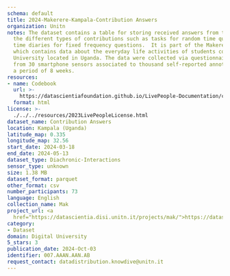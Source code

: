 ```yaml
---
schema: default
title: 2024-Makerere-Kampala-Contribution Answers
organization: Unitn
notes: The dataset contains a table for storing received answers from the user to
  the different types of contributions such as tasks for random time questions and
  time diaries for fixed frequency questions.  It is part of the Makerere data collection,
  which contains data about the everyday life activities of students coming from Makerere
  University located in Uganda. The data were collected via questionnaires, data coming
  from 30 smartphone sensors associated to thousand self-reported annotations over
  a period of 8 weeks.
resources:
- name: Codebook
  url: >-
    https://datascientiafoundation.github.io/LivePeople-Documentation/codebooks/2024-MAK-Kampala-timediary.html
  format: html
license: >-
  ./../../resources/2023LivePeopleLicense.html
dataset_name: Contribution Answers
location: Kampala (Uganda)
latitude_map: 0.335
longitude_map: 32.56
start_date: 2024-03-18
end_date: 2024-05-13
dataset_type: Diachronic-Interactions
sensor_type: unknown
size: 1.38 MB
dataset_format: parquet
other_format: csv
number_participants: 73
language: English
collection_name: Mak
project_url: <a 
  href="https://datascientia.disi.unitn.it/projects/mak/">https://datascientia.disi.unitn.it/projects/mak/</a>
category:
- Dataset
domain: Digital University
5_stars: 3
publication_date: 2024-Oct-03
identifier: 007.AAAN.AAN.AB
request_contact: datadistribution.knowdive@unitn.it
---
```

